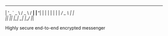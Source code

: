                                 
                                
  _ __ ___     ___   ___   _ __ 
 | '_ ` _ \   / _ \ / __| | '__|
 | | | | | | |  __/ \__ \ | |   
 |_| |_| |_|  \___| |___/ |_|   
                                
                                
 Highly secure end-to-end encrypted messenger
